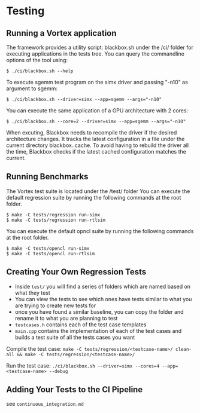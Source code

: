 # Testing

## Running a Vortex application

The framework provides a utility script: blackbox.sh under the /ci/ folder for executing applications in the tests tree.
You can query the commandline options of the tool using:

    $ ./ci/blackbox.sh --help

To execute sgemm test program on the simx driver and passing "-n10" as argument to sgemm:

    $ ./ci/blackbox.sh --driver=simx --app=sgemm --args="-n10"

You can execute the same application of a GPU architecture with 2 cores:

    $ ./ci/blackbox.sh --core=2 --driver=simx --app=sgemm --args="-n10"

When excuting, Blackbox needs to recompile the driver if the desired architecture changes. 
It tracks the latest configuration in a file under the current directory blackbox.<driver>.cache.
To avoid having to rebuild the driver all the time, Blackbox checks if the latest cached configuration matches the current.

## Running Benchmarks

The Vortex test suite is located under the /test/ folder
You can execute the default regression suite by running the following commands at the root folder.

    $ make -C tests/regression run-simx 
    $ make -C tests/regression run-rtlsim

You can execute the default opncl suite by running the following commands at the root folder.

    $ make -C tests/opencl run-simx 
    $ make -C tests/opencl run-rtlsim

## Creating Your Own Regression Tests
- Inside `test/` you will find a series of folders which are named based on what they test
- You can view the tests to see which ones have tests similar to what you are trying to create new tests for
- once you have found a similar baseline, you can copy the folder and rename it to what you are planning to test
- `testcases.h` contains each of the test case templates
- `main.cpp` contains the implementation of each of the test cases and builds a test suite of all the tests cases you want

Compile the test case: `make -C tests/regression/<testcase-name>/ clean-all && make -C tests/regression/<testcase-name>/`

Run the test case: `./ci/blackbox.sh --driver=simx --cores=4 --app=<testcase-name> --debug`

## Adding Your Tests to the CI Pipeline
see `continuous_integration.md`
